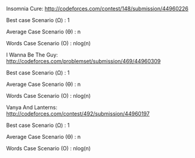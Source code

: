 Insomnia Cure: http://codeforces.com/contest/148/submission/44960226

Best case Scenario (Ω) : 1

Average Case Scenario (Ɵ) : n

Words Case Scenario (O) :  nlog(n)

I Wanna Be The Guy: http://codeforces.com/problemset/submission/469/44960309

Best case Scenario (Ω) : 1

Average Case Scenario (Ɵ) : n

Words Case Scenario (O) :  nlog(n)

Vanya And Lanterns: http://codeforces.com/contest/492/submission/44960197

Best case Scenario (Ω) : 1

Average Case Scenario (Ɵ) : n

Words Case Scenario (O) :  nlog(n)
